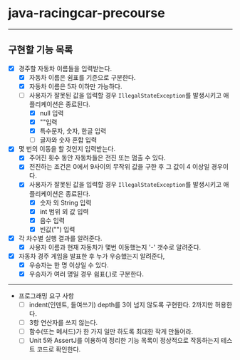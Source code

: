 # java-racingcar-precourse

---

## 구현할 기능 목록
- [x] 경주할 자동차 이름들을 입력받는다.
    - [x] 자동차 이름은 쉼표를 기준으로 구분한다.
    - [x] 자동차 이름은 5자 이하만 가능하다.
    - [ ] 사용자가 잘못된 값을 입력할 경우
      `IllegalStateException`를 발생시키고 애플리케이션은 종료된다.
        - [x] null 입력
        - [x] ""입력
        - [x] 특수문자, 숫자, 한글 입력
        - [ ] 글자와 숫자 혼합 입력

- [x] 몇 번의 이동을 할 것인지 입력받는다.
    - [x] 주어진 횟수 동안 자동차들은 전진 또는 멈출 수 있다.
    - [x] 전진하는 조건은 0에서 9사이의 무작위 값을 구한 후 그 값이 4 이상일 경우이다.
    - [x] 사용자가 잘못된 값을 입력할 경우
      `IllegalStateException`를 발생시키고 애플리케이션은 종료된다.
        - [x] 숫자 외 String 입력
        - [x] int 범위 외 값 입력
        - [x] 음수 입력
        - [x] 빈값("") 입력

- [x] 각 차수별 실행 결과를 알려준다.
    - [x] 사용자 이름과 현재 자동차가 몇번 이동했는지 '-' 갯수로 알려준다.

- [x] 자동차 경주 게임을 발표한 후 누가 우승했는지 알려준다,
    - [x] 우승자는 한 명 이상일 수 있다.
    - [x] 우승자가 여러 명일 경우 쉼표(,)로 구분한다.
    
---

- 프로그래밍 요구 사항
  - [ ] indent(인덴트, 들여쓰기) depth를 3이 넘지 않도록 구현한다. 2까지만 허용한다.
  - [ ] 3항 연산자를 쓰지 않는다.
  - [ ] 함수(또는 메서드)가 한 가지 일만 하도록 최대한 작게 만들어라.
  - [ ] Unit 5와 AssertJ를 이용하여 정리한 기능 목록이 정상적으로 작동하는지 테스트 코드로 확인한다.